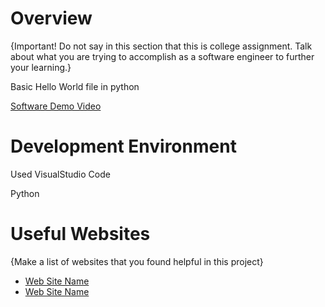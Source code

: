 # Overview

{Important!  Do not say in this section that this is college assignment.  Talk about what you are trying to accomplish as a software engineer to further your learning.}

Basic Hello World file in python

[Software Demo Video](https://youtu.be/_Pbxx7FVk8A)

# Development Environment

Used VisualStudio Code

Python

# Useful Websites

{Make a list of websites that you found helpful in this project}
* [Web Site Name](http://url.link.goes.here)
* [Web Site Name](http://url.link.goes.here)